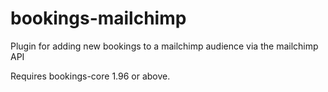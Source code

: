 # bookings-mailchimp
Plugin for adding new bookings to a mailchimp audience via the mailchimp API

Requires bookings-core 1.96 or above.
